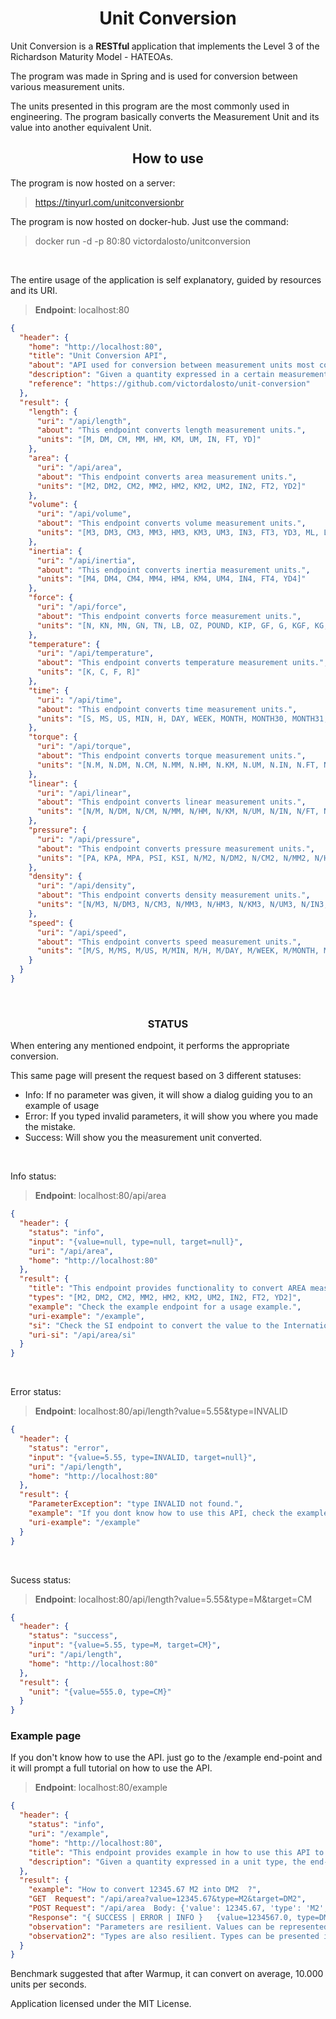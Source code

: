 <h1 align="center"> Unit Conversion </h1>

Unit Conversion is a <strong> RESTful </strong> application that implements the Level 3 of the Richardson Maturity Model - HATEOAs.

The program was made in Spring and is used for conversion between various measurement units.

The units presented in this program are the most commonly used in engineering.
The program basically converts the Measurement Unit and its value into another equivalent Unit.
<br/>


<h2 align="center"> How to use </h2>

The program is now hosted on a server:
> https://tinyurl.com/unitconversionbr

The program is now hosted on docker-hub. Just use the command:
> docker run -d -p 80:80 victordalosto/unitconversion


</br>

The entire usage of the application is self explanatory, guided by resources and its URI.
> <b>Endpoint</b>: localhost:80

```json
{
  "header": {
    "home": "http://localhost:80",
    "title": "Unit Conversion API",
    "about": "API used for conversion between measurement units most commonly used in the engineering",
    "description": "Given a quantity expressed in a certain measurement unit, the endpoint returns equivalent quantitys expressed in a different measurement unit",
    "reference": "https://github.com/victordalosto/unit-conversion"
  },
  "result": {
    "length": {
      "uri": "/api/length",
      "about": "This endpoint converts length measurement units.",
      "units": "[M, DM, CM, MM, HM, KM, UM, IN, FT, YD]"
    },
    "area": {
      "uri": "/api/area",
      "about": "This endpoint converts area measurement units.",
      "units": "[M2, DM2, CM2, MM2, HM2, KM2, UM2, IN2, FT2, YD2]"
    },
    "volume": {
      "uri": "/api/volume",
      "about": "This endpoint converts volume measurement units.",
      "units": "[M3, DM3, CM3, MM3, HM3, KM3, UM3, IN3, FT3, YD3, ML, L, GAL]"
    },
    "inertia": {
      "uri": "/api/inertia",
      "about": "This endpoint converts inertia measurement units.",
      "units": "[M4, DM4, CM4, MM4, HM4, KM4, UM4, IN4, FT4, YD4]"
    },
    "force": {
      "uri": "/api/force",
      "about": "This endpoint converts force measurement units.",
      "units": "[N, KN, MN, GN, TN, LB, OZ, POUND, KIP, GF, G, KGF, KG, T]"
    },
    "temperature": {
      "uri": "/api/temperature",
      "about": "This endpoint converts temperature measurement units.",
      "units": "[K, C, F, R]"
    },
    "time": {
      "uri": "/api/time",
      "about": "This endpoint converts time measurement units.",
      "units": "[S, MS, US, MIN, H, DAY, WEEK, MONTH, MONTH30, MONTH31, YEAR]"
    },
    "torque": {
      "uri": "/api/torque",
      "about": "This endpoint converts torque measurement units.",
      "units": "[N.M, N.DM, N.CM, N.MM, N.HM, N.KM, N.UM, N.IN, N.FT, N.YD, KN.M, KN.DM, KN.CM, KN.MM, KN.HM, KN.KM, KN.UM, KN.IN, KN.FT, KN.YD, MN.M, MN.DM, MN.CM, MN.MM, MN.HM, MN.KM, MN.UM, MN.IN, MN.FT, MN.YD, GN.M, GN.DM, GN.CM, GN.MM, GN.HM, GN.KM, GN.UM, GN.IN, GN.FT, GN.YD, TN.M, TN.DM, TN.CM, TN.MM, TN.HM, TN.KM, TN.UM, TN.IN, TN.FT, TN.YD, LB.M, LB.DM, LB.CM, LB.MM, LB.HM, LB.KM, LB.UM, LB.IN, LB.FT, LB.YD, OZ.M, OZ.DM, OZ.CM, OZ.MM, OZ.HM, OZ.KM, OZ.UM, OZ.IN, OZ.FT, OZ.YD, POUND.M, POUND.DM, POUND.CM, POUND.MM, POUND.HM, POUND.KM, POUND.UM, POUND.IN, POUND.FT, POUND.YD, KIP.M, KIP.DM, KIP.CM, KIP.MM, KIP.HM, KIP.KM, KIP.UM, KIP.IN, KIP.FT, KIP.YD, GF.M, GF.DM, GF.CM, GF.MM, GF.HM, GF.KM, GF.UM, GF.IN, GF.FT, GF.YD, G.M, G.DM, G.CM, G.MM, G.HM, G.KM, G.UM, G.IN, G.FT, G.YD, KGF.M, KGF.DM, KGF.CM, KGF.MM, KGF.HM, KGF.KM, KGF.UM, KGF.IN, KGF.FT, KGF.YD, KG.M, KG.DM, KG.CM, KG.MM, KG.HM, KG.KM, KG.UM, KG.IN, KG.FT, KG.YD, T.M, T.DM, T.CM, T.MM, T.HM, T.KM, T.UM, T.IN, T.FT, T.YD]"
    },
    "linear": {
      "uri": "/api/linear",
      "about": "This endpoint converts linear measurement units.",
      "units": "[N/M, N/DM, N/CM, N/MM, N/HM, N/KM, N/UM, N/IN, N/FT, N/YD, KN/M, KN/DM, KN/CM, KN/MM, KN/HM, KN/KM, KN/UM, KN/IN, KN/FT, KN/YD, MN/M, MN/DM, MN/CM, MN/MM, MN/HM, MN/KM, MN/UM, MN/IN, MN/FT, MN/YD, GN/M, GN/DM, GN/CM, GN/MM, GN/HM, GN/KM, GN/UM, GN/IN, GN/FT, GN/YD, TN/M, TN/DM, TN/CM, TN/MM, TN/HM, TN/KM, TN/UM, TN/IN, TN/FT, TN/YD, LB/M, LB/DM, LB/CM, LB/MM, LB/HM, LB/KM, LB/UM, LB/IN, LB/FT, LB/YD, OZ/M, OZ/DM, OZ/CM, OZ/MM, OZ/HM, OZ/KM, OZ/UM, OZ/IN, OZ/FT, OZ/YD, POUND/M, POUND/DM, POUND/CM, POUND/MM, POUND/HM, POUND/KM, POUND/UM, POUND/IN, POUND/FT, POUND/YD, KIP/M, KIP/DM, KIP/CM, KIP/MM, KIP/HM, KIP/KM, KIP/UM, KIP/IN, KIP/FT, KIP/YD, GF/M, GF/DM, GF/CM, GF/MM, GF/HM, GF/KM, GF/UM, GF/IN, GF/FT, GF/YD, G/M, G/DM, G/CM, G/MM, G/HM, G/KM, G/UM, G/IN, G/FT, G/YD, KGF/M, KGF/DM, KGF/CM, KGF/MM, KGF/HM, KGF/KM, KGF/UM, KGF/IN, KGF/FT, KGF/YD, KG/M, KG/DM, KG/CM, KG/MM, KG/HM, KG/KM, KG/UM, KG/IN, KG/FT, KG/YD, T/M, T/DM, T/CM, T/MM, T/HM, T/KM, T/UM, T/IN, T/FT, T/YD]"
    },
    "pressure": {
      "uri": "/api/pressure",
      "about": "This endpoint converts pressure measurement units.",
      "units": "[PA, KPA, MPA, PSI, KSI, N/M2, N/DM2, N/CM2, N/MM2, N/HM2, N/KM2, N/UM2, N/IN2, N/FT2, N/YD2, KN/M2, KN/DM2, KN/CM2, KN/MM2, KN/HM2, KN/KM2, KN/UM2, KN/IN2, KN/FT2, KN/YD2, MN/M2, MN/DM2, MN/CM2, MN/MM2, MN/HM2, MN/KM2, MN/UM2, MN/IN2, MN/FT2, MN/YD2, GN/M2, GN/DM2, GN/CM2, GN/MM2, GN/HM2, GN/KM2, GN/UM2, GN/IN2, GN/FT2, GN/YD2, TN/M2, TN/DM2, TN/CM2, TN/MM2, TN/HM2, TN/KM2, TN/UM2, TN/IN2, TN/FT2, TN/YD2, LB/M2, LB/DM2, LB/CM2, LB/MM2, LB/HM2, LB/KM2, LB/UM2, LB/IN2, LB/FT2, LB/YD2, OZ/M2, OZ/DM2, OZ/CM2, OZ/MM2, OZ/HM2, OZ/KM2, OZ/UM2, OZ/IN2, OZ/FT2, OZ/YD2, POUND/M2, POUND/DM2, POUND/CM2, POUND/MM2, POUND/HM2, POUND/KM2, POUND/UM2, POUND/IN2, POUND/FT2, POUND/YD2, KIP/M2, KIP/DM2, KIP/CM2, KIP/MM2, KIP/HM2, KIP/KM2, KIP/UM2, KIP/IN2, KIP/FT2, KIP/YD2, GF/M2, GF/DM2, GF/CM2, GF/MM2, GF/HM2, GF/KM2, GF/UM2, GF/IN2, GF/FT2, GF/YD2, G/M2, G/DM2, G/CM2, G/MM2, G/HM2, G/KM2, G/UM2, G/IN2, G/FT2, G/YD2, KGF/M2, KGF/DM2, KGF/CM2, KGF/MM2, KGF/HM2, KGF/KM2, KGF/UM2, KGF/IN2, KGF/FT2, KGF/YD2, KG/M2, KG/DM2, KG/CM2, KG/MM2, KG/HM2, KG/KM2, KG/UM2, KG/IN2, KG/FT2, KG/YD2, T/M2, T/DM2, T/CM2, T/MM2, T/HM2, T/KM2, T/UM2, T/IN2, T/FT2, T/YD2]"
    },
    "density": {
      "uri": "/api/density",
      "about": "This endpoint converts density measurement units.",
      "units": "[N/M3, N/DM3, N/CM3, N/MM3, N/HM3, N/KM3, N/UM3, N/IN3, N/FT3, N/YD3, N/ML, N/L, N/GAL, KN/M3, KN/DM3, KN/CM3, KN/MM3, KN/HM3, KN/KM3, KN/UM3, KN/IN3, KN/FT3, KN/YD3, KN/ML, KN/L, KN/GAL, MN/M3, MN/DM3, MN/CM3, MN/MM3, MN/HM3, MN/KM3, MN/UM3, MN/IN3, MN/FT3, MN/YD3, MN/ML, MN/L, MN/GAL, GN/M3, GN/DM3, GN/CM3, GN/MM3, GN/HM3, GN/KM3, GN/UM3, GN/IN3, GN/FT3, GN/YD3, GN/ML, GN/L, GN/GAL, TN/M3, TN/DM3, TN/CM3, TN/MM3, TN/HM3, TN/KM3, TN/UM3, TN/IN3, TN/FT3, TN/YD3, TN/ML, TN/L, TN/GAL, LB/M3, LB/DM3, LB/CM3, LB/MM3, LB/HM3, LB/KM3, LB/UM3, LB/IN3, LB/FT3, LB/YD3, LB/ML, LB/L, LB/GAL, OZ/M3, OZ/DM3, OZ/CM3, OZ/MM3, OZ/HM3, OZ/KM3, OZ/UM3, OZ/IN3, OZ/FT3, OZ/YD3, OZ/ML, OZ/L, OZ/GAL, POUND/M3, POUND/DM3, POUND/CM3, POUND/MM3, POUND/HM3, POUND/KM3, POUND/UM3, POUND/IN3, POUND/FT3, POUND/YD3, POUND/ML, POUND/L, POUND/GAL, KIP/M3, KIP/DM3, KIP/CM3, KIP/MM3, KIP/HM3, KIP/KM3, KIP/UM3, KIP/IN3, KIP/FT3, KIP/YD3, KIP/ML, KIP/L, KIP/GAL, GF/M3, GF/DM3, GF/CM3, GF/MM3, GF/HM3, GF/KM3, GF/UM3, GF/IN3, GF/FT3, GF/YD3, GF/ML, GF/L, GF/GAL, G/M3, G/DM3, G/CM3, G/MM3, G/HM3, G/KM3, G/UM3, G/IN3, G/FT3, G/YD3, G/ML, G/L, G/GAL, KGF/M3, KGF/DM3, KGF/CM3, KGF/MM3, KGF/HM3, KGF/KM3, KGF/UM3, KGF/IN3, KGF/FT3, KGF/YD3, KGF/ML, KGF/L, KGF/GAL, KG/M3, KG/DM3, KG/CM3, KG/MM3, KG/HM3, KG/KM3, KG/UM3, KG/IN3, KG/FT3, KG/YD3, KG/ML, KG/L, KG/GAL, T/M3, T/DM3, T/CM3, T/MM3, T/HM3, T/KM3, T/UM3, T/IN3, T/FT3, T/YD3, T/ML, T/L, T/GAL]"
    },
    "speed": {
      "uri": "/api/speed",
      "about": "This endpoint converts speed measurement units.",
      "units": "[M/S, M/MS, M/US, M/MIN, M/H, M/DAY, M/WEEK, M/MONTH, M/MONTH30, M/MONTH31, M/YEAR, DM/S, DM/MS, DM/US, DM/MIN, DM/H, DM/DAY, DM/WEEK, DM/MONTH, DM/MONTH30, DM/MONTH31, DM/YEAR, CM/S, CM/MS, CM/US, CM/MIN, CM/H, CM/DAY, CM/WEEK, CM/MONTH, CM/MONTH30, CM/MONTH31, CM/YEAR, MM/S, MM/MS, MM/US, MM/MIN, MM/H, MM/DAY, MM/WEEK, MM/MONTH, MM/MONTH30, MM/MONTH31, MM/YEAR, HM/S, HM/MS, HM/US, HM/MIN, HM/H, HM/DAY, HM/WEEK, HM/MONTH, HM/MONTH30, HM/MONTH31, HM/YEAR, KM/S, KM/MS, KM/US, KM/MIN, KM/H, KM/DAY, KM/WEEK, KM/MONTH, KM/MONTH30, KM/MONTH31, KM/YEAR, UM/S, UM/MS, UM/US, UM/MIN, UM/H, UM/DAY, UM/WEEK, UM/MONTH, UM/MONTH30, UM/MONTH31, UM/YEAR, IN/S, IN/MS, IN/US, IN/MIN, IN/H, IN/DAY, IN/WEEK, IN/MONTH, IN/MONTH30, IN/MONTH31, IN/YEAR, FT/S, FT/MS, FT/US, FT/MIN, FT/H, FT/DAY, FT/WEEK, FT/MONTH, FT/MONTH30, FT/MONTH31, FT/YEAR, YD/S, YD/MS, YD/US, YD/MIN, YD/H, YD/DAY, YD/WEEK, YD/MONTH, YD/MONTH30, YD/MONTH31, YD/YEAR]"
    }
  }
}
```
<br/>

<h3 align="center"><strong>STATUS</strong> </h3>

When entering any mentioned endpoint, it performs the appropriate conversion.

This same page will present the request based on 3 different statuses: 

* Info: If no parameter was given, it will show a dialog guiding you to an example of usage
* Error: If you typed invalid parameters, it will show you where you made the mistake.
* Success: Will show you the measurement unit converted.

<br/>



Info status:
> <b>Endpoint</b>: localhost:80/api/area
```json
{
  "header": {
    "status": "info",
    "input": "{value=null, type=null, target=null}",
    "uri": "/api/area",
    "home": "http://localhost:80"
  },
  "result": {
    "title": "This endpoint provides functionality to convert AREA measurement units.",
    "types": "[M2, DM2, CM2, MM2, HM2, KM2, UM2, IN2, FT2, YD2]",
    "example": "Check the example endpoint for a usage example.",
    "uri-example": "/example",
    "si": "Check the SI endpoint to convert the value to the International Standard",
    "uri-si": "/api/area/si"
  }
}
```
<br/>

Error status:
> <b>Endpoint</b>: localhost:80/api/length?value=5.55&type=INVALID
```json
{
  "header": {
    "status": "error",
    "input": "{value=5.55, type=INVALID, target=null}",
    "uri": "/api/length",
    "home": "http://localhost:80"
  },
  "result": {
    "ParameterException": "type INVALID not found.",
    "example": "If you dont know how to use this API, check the example endpoint.",
    "uri-example": "/example"
  }
}
```
<br/>

Sucess status:
> <b>Endpoint</b>: localhost:80/api/length?value=5.55&type=M&target=CM
```json
{
  "header": {
    "status": "success",
    "input": "{value=5.55, type=M, target=CM}",
    "uri": "/api/length",
    "home": "http://localhost:80"
  },
  "result": {
    "unit": "{value=555.0, type=CM}"
  }
}
```


### Example page
If you don't know how to use the API. just go to the /example end-point and it will prompt a full tutorial on how to use the API.
> <b>Endpoint</b>: localhost:80/example
```json
{
  "header": {
    "status": "info",
    "uri": "/example",
    "home": "http://localhost:80",
    "title": "This endpoint provides example in how to use this API to convert measurement units.",
    "description": "Given a quantity expressed in a unit type, the end-points returns the equivalent quantity in a different measurement unit."
  },
  "result": {
    "example": "How to convert 12345.67 M2 into DM2  ?",
    "GET  Request": "/api/area?value=12345.67&type=M2&target=DM2",
    "POST Request": "/api/area  Body: {'value': 12345.67, 'type': 'M2', 'target': 'DM2'}",
    "Response": "{ SUCCESS | ERROR | INFO }   {value=1234567.0, type=DM2}",
    "observation": "Parameters are resilient. Values can be represented using comma (1,23), dot (1.23), or contain noise (myVal is 1.23)",
    "observation2": "Types are also resilient. Types can be presented in: [ M2 ] or [ M² ] or [ M^2 ] or [ M_2 ] or [ M 2 ]..."
  }
}
```


Benchmark suggested that after Warmup, it can convert on average, 10.000 units per seconds.

Application licensed under the <a ref="https://github.com/victordalosto/UnitConversion/blob/master/LICENSE">MIT License</a>.